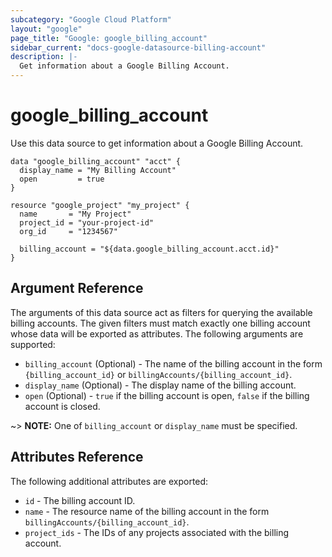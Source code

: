 ```yaml
---
subcategory: "Google Cloud Platform"
layout: "google"
page_title: "Google: google_billing_account"
sidebar_current: "docs-google-datasource-billing-account"
description: |-
  Get information about a Google Billing Account.
---
```


# google\_billing\_account

Use this data source to get information about a Google Billing Account.

```hcl
data "google_billing_account" "acct" {
  display_name = "My Billing Account"
  open         = true
}

resource "google_project" "my_project" {
  name       = "My Project"
  project_id = "your-project-id"
  org_id     = "1234567"

  billing_account = "${data.google_billing_account.acct.id}"
}
```

## Argument Reference

The arguments of this data source act as filters for querying the available billing accounts.
The given filters must match exactly one billing account whose data will be exported as attributes.
The following arguments are supported:

* `billing_account` (Optional) - The name of the billing account in the form `{billing_account_id}` or `billingAccounts/{billing_account_id}`.
* `display_name` (Optional) - The display name of the billing account.
* `open` (Optional) - `true` if the billing account is open, `false` if the billing account is closed.

~> **NOTE:** One of `billing_account` or `display_name` must be specified.

## Attributes Reference

The following additional attributes are exported:

* `id` - The billing account ID.
* `name` - The resource name of the billing account in the form `billingAccounts/{billing_account_id}`.
* `project_ids` - The IDs of any projects associated with the billing account.
